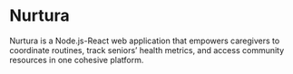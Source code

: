 # Nurtura
Nurtura is a Node.js-React web application that empowers caregivers to coordinate routines, track seniors’ health metrics, and access community resources in one cohesive platform.
